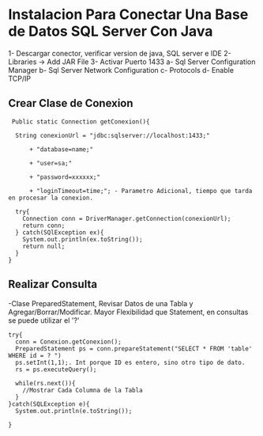 # Instalacion Para Conectar Una Base de Datos SQL Server Con Java
1- Descargar conector, verificar version de java, SQL server e IDE
2- Libraries -> Add JAR File
3- Activar Puerto 1433
  a- Sql Server Configuration Manager
  b- Sql Server Network Configuration
  c- Protocols
  d- Enable TCP/IP

## Crear Clase de Conexion

     Public static Connection getConexion(){

      String conexionUrl = "jdbc:sqlserver://localhost:1433;"
  
          + "database=name;"
          
          + "user=sa;"
          
          + "password=xxxxxx;"
          
          + "loginTimeout=time;"; - Parametro Adicional, tiempo que tarda en procesar la conexion.
  
      try{
        Connection conn = DriverManager.getConnection(conexionUrl);
        return conn;
      } catch(SQlException ex){
        System.out.println(ex.toString());
        return null;
      }
    }

## Realizar Consulta
-Clase PreparedStatement, Revisar Datos de una Tabla y Agregar/Borrar/Modificar. Mayor Flexibilidad que Statement, en consultas se puede utilizar el '?'

    try{
      conn = Conexion.getConexion();
      PreparedStatement ps = conn.prepareStatement("SELECT * FROM 'table' WHERE id = ? ")
      ps.setInt(1,1);. Int porque ID es entero, sino otro tipo de dato.
      rs = ps.executeQuery();
      
      while(rs.next()){
        //Mostrar Cada Columna de la Tabla
      }
    }catch(SQLException e){
      System.out.println(e.toString());
    
    }
